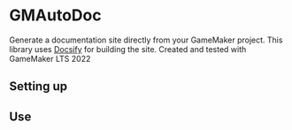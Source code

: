 # GMAutoDoc
Generate a documentation site directly from your GameMaker project. This library uses [Docsify](https://docsify.js.org/#/) for building the site.
Created and tested with GameMaker LTS 2022

## Setting up

## Use

